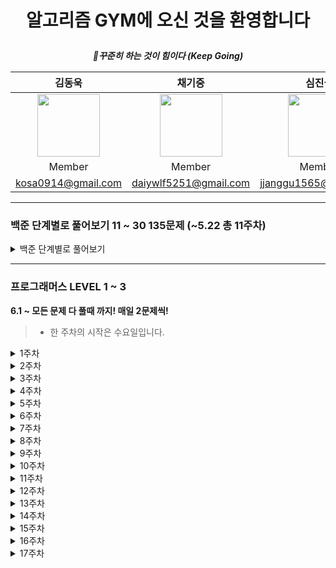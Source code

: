 # <p align="center"> 알고리즘 GYM에 오신 것을 환영합니다 </p>  

<div align="center">  
 
 __*:muscle:꾸준히 하는 것이 힘이다 (Keep Going)*__   

|김동욱|채기중|심진섭|이준희
|:-:|:-:|:-:|:-:|
|<img src="https://user-images.githubusercontent.com/71700079/190619406-503a09ff-d4a9-4837-bae2-5c78c17ed60a.jpg" width="100" height="100">|<img src="https://user-images.githubusercontent.com/71700079/190619439-ebaed8d0-a1df-4a9c-88b5-89eeaeb6eba8.jpg" width="100" height="100">|<img src="https://user-images.githubusercontent.com/71700079/191011608-e9bf54ca-5ee2-4161-b1bf-9869fe63338f.png" width="100" height="100">|<img src="https://user-images.githubusercontent.com/71700079/191011655-729222fc-a7e4-4bef-bc27-e461514dedc3.png" width="100" height="100">
|Member|Member|Member|Member|
|kosa0914@gmail.com|daiywlf5251@gmail.com|jjanggu1565@gmail.com|ljh19980823@gmail.com|
</div>

* * *
### 백준 단계별로 풀어보기 11 ~ 30 135문제 (~5.22 총 11주차)
<details>
<summary>백준 단계별로 풀어보기</summary>  
 

* **월, 수, 금:  라이브 코딩**
* **일요일: 해당 주차 리뷰**

* **세부일정**
  * **1주차: 브루트 포스(5), 정렬(9)**
  * **2주차: 정렬(1), 백트레킹(8), DP(5)**
  * **3주차: DP1(11), 그리디(3)**
  * **4주차: 그리디(2), 정수론 및 조합론(12)**
  * **5주차: 스택(6), 큐, 덱(7)**
  * **6주차: Divide Qonquer(9), 이분탐색(5)**
  * **7주차: Priority Queue(4), DP2(7), DFS, BFS(3)**
  * **8주차: DFS, BFS(8), 최단경로(6)**
  * **9주차: 투 포인터(5), 최단거리 역추적(9)**
  * **10주차: 트리(7), 유니온파인드(4), 최소신장트리(6)**


  **-> 진행 중 해당 주차에 추가된 문제들이 있으므로 11주차까지 진행 !!**

* **오늘의 문제**
<details>
<summary>1주차</summary>  

* 3.7: 2798, 2231
* 3.8: 7568, 1018
* 3.9: 1436, 2750
* 3.10: 2751, 10989
* 3.11: 2108, 1427
* 3.12: 11650, 11651
* 3.13: 1181, 10814
</details>
<details>
<summary>2주차</summary>  

* 3.14: 18870, 15649
* 3.15: 15650, 15651
* 3.16: 15652, 9663
* 3.17: 2580, 14888
* 3.18: 14889, 1003
* 3.19: 9184, 1904
* 3.20: 9461, 1149
 </details>
 <details>
<summary>3주차</summary>  
  
* 3.21: 1932, 2579
* 3.22: 1463, 10844
* 3.23: 2156, 11053
* 3.24: 11054, 2565
* 3.25: 9251, 1912
* 3.26: 12865, 11047
* 3.27: 1931, 11399
 </details>
 <details>
<summary>4주차</summary>  
  
* 3.28: 1541, 13305
* 3.29: 5086, 1037
* 3.30: 2609, 1934
* 3.31: 2981, 3036
* 4.1: 11050, 11051
* 4.2: 1010, 9375
* 4.3: 1676, 2004
 </details>
<details>
<summary>5주차</summary>  
 
* 4.4: 10828, 10773
* 4.5: 4949, 9012
* 4.6: 1874, 17298
* 4.7: 18258, 2164
* 4.8: 11866, 1966
* 4.9: 10866, 1021
* 4.10: 5430, 2630
 </details>
<details>
<summary>6주차</summary>  
 
* 4.11: 1992, 1780
* 4.12: 1629, 11401
* 4.13: 2740, 10830
* 4.14: 11444, 6549
* 4.15: 1920, 10816
* 4.16: 1654, 2805
* 4.17: 2110, 1300
 </details>
 <details>
<summary>7주차</summary>  
  
* 4.18: 12015, 11279
* 4.19: 1927, 11286
* 4.20: 1655, 11066
* 4.21: 11049, 1520
* 4.22: 10942, 2629
* 4.23: 2293, 7579
* 4.24: 1260, 2606
 </details>
 <details>
<summary>8주차</summary>  
  
* 4.25: 2667, 1012
* 4.26: 2178, 7576
* 4.27: 7569, 1697
* 4.28: 2206, 7562
* 4.29: 1707, 1753
* 4.30: 1504, 13549
* 5.1: 9370, 11657
 </details>
 <details>
<summary>9주차</summary>  
  
* 5.2: 11404, 1956
* 5.3: 3273, 2470
* 5.4: 1806, 1644
* 5.5: 1450, 12852
* 5.6: 14002, 14003
* 5.7: 9252, 2618 (카카오 코딩테스트의 사유로 5.8로 연기)
* 5.8: 9252, 2618
 </details>
 <details>
<summary>10주차</summary>  
  
* 5.9: 13913, 9019
* 5.10: 11779, 11780
* 5.11: 11725, 1167
* 5.12: 1967, 1991
* 5.13: 2263, 5639
* 5.14: 4803, 1717
* 5.15: 1976, 4195
 </details>
 <details>
<summary>11주차</summary>  
  
* 5.16: 20040, 9372
* 5.17: 1197, 4386
* 5.18: 1774, 2887
* 5.19: 17472
 </details>

**5.19 부로 백준 단계별로 단계별로 풀어보기 끝 !!**

**5.31 까지 단계별로 풀어보기 미숙한 것들 완료 후, 6.1 부터 프로그래머스 시작**

**고생많았습니당 ^.^**
</details>  

___
### 프로그래머스 LEVEL 1 ~ 3
**6.1 ~ 모든 문제 다 풀때 까지! 매일 2문제씩!**  

> * 한 주차의 시작은 수요일입니다.  
<details>
<summary>1주차</summary>  

* 6.1: 신고 결과 받기[LEVEL 1], 추석 트래픽[LEVEL 3]
* 6.2: 문자열 압축[LEVEL 2], 오픈 채팅방[LEVEL 2]
* 6.3: 로또의 최고,최저 순위[LEVEL 1], N으로 표현[LEVEL 3]
* 6.4: 카카오프렌즈 컬러링북[LEVEL 2], 단체사진 찍기[LEVEL 2]
* 6.5: 신규 아이디 추천[LEVEL 1], 입국심사[LEVEL 3]
* 6.6: 멀쩡한 사각형[LEVEL 2], 124 나라의 숫자[LEVEL 2]
* 6.7: 키패드 누르기[LEVEL 1], 가장 먼 노드[LEVEL 3]
</details>
<details>
<summary>2주차</summary>  
 
* 6.8: 타겟 넘버[LEVEL 2], 고양이와 개는 몇 마리 있을까[LEVEL2]
* 6.9: 숫자 문자열과 영단어[LEVEL 1], 없어진 기록 찾기[LEVEL 3]
* 6.10: 기능개발[LEVEL 2], 더 맵게[LEVEL 2]
* 6.11: 크레인 인형뽑기 게임[LEVEL 1], 브라이언의 고민[LEVEL 3]
* 6.12: 루시와 엘라 찾기[LEVEL 2], 짝지어 제거하기[LEVEL 2]
* 6.13: 없는 숫자 더하기[LEVEL 1], 리틀 프렌즈 사천성[LEVEL 3]
* 6.14: 행렬 테두리 회전하기[LEVEL 2], 메뉴 리뉴얼[LEVEL 2]
</details>
<details>
<summary>3주차</summary>  
 
* 6.15: 음양 더하기[LEVEL 1], 디스크 컨트롤러[LEVEL 3]
* 6.16: 괄호 변환[LEVEL 2], 뉴스 클러스터링[LEVEL 2]
* 6.17: 내적[LEVEL 1], 정수 삼각형[LEVEL 3]
* 6.18: 거리두기 확인하기[LEVEL 2], 수식 최대화[LEVEL 2]
* 6.19: 소수 만들기[LEVEL 1], 네트워크[LEVEL 3]
* 6.20: 튜플[LEVEL 2], 빛의 경로 싸이클[LEVEL 2]
* 6.21: 완주하지 못한 선수[LEVEL 1], 순위[LEVEL 3]
</details>
<details>
<summary>4주차</summary>  

* 6.22: 전화번호 목록[LEVEL 2], 프린터[LEVEL 2]
* 6.23: K번째 수[LEVEL 1], 있었는데요 없었습니다[LEVEL 3]
* 6.24: [가장 큰 수[LEVEL 2]](https://programmers.co.kr/learn/courses/30/lessons/42746), [소수 찾기[LEVEL 2]](https://programmers.co.kr/learn/courses/30/lessons/42839)
* 6.25: [모의고사[LEVEL 1]](https://programmers.co.kr/learn/courses/30/lessons/42840), [다단계 칫솔 판매[LEVEL 3]](https://programmers.co.kr/learn/courses/30/lessons/77486)
* 6.26: [조이스틱[LEVEL 2]](https://programmers.co.kr/learn/courses/30/lessons/42860), [최솟값 구하기[LEVEL 2]](https://programmers.co.kr/learn/courses/30/lessons/59038)
* 6.27: [체육복[LEVEL 1]](https://programmers.co.kr/learn/courses/30/lessons/42862), [자물쇠와 열쇠[LEVEL 3]](https://programmers.co.kr/learn/courses/30/lessons/60059)
* 6.28: [동명 동물 수 찾기[LEVEL 2]](https://programmers.co.kr/learn/courses/30/lessons/59041), [이름에 el이 들어가는 동물 찾기[LEVEL 2]](https://programmers.co.kr/learn/courses/30/lessons/59047)
</details>
<details>
<summary>5주차</summary>  
 
* 6.29: [모든 레코드 조회하기[LEVEL 1]](https://programmers.co.kr/learn/courses/30/lessons/59034), [셔틀버스[LEVEL 3]]( https://programmers.co.kr/learn/courses/30/lessons/17678)
* 6.30: [게임 맵 최단거리[LEVEL 2]](https://programmers.co.kr/learn/courses/30/lessons/1844), [예상 대진표[LEVEL 2]]( https://programmers.co.kr/learn/courses/30/lessons/12985)
* 7.1: [폰켓몬[LEVEL 1]](https://programmers.co.kr/learn/courses/30/lessons/1845), [표 편집[LEVEL 3]](
    https://programmers.co.kr/learn/courses/30/lessons/81303)
* 7.2: [순위 검색[LEVEL 2]](https://programmers.co.kr/learn/courses/30/lessons/72412), [후보키[LEVEL 2]](https://programmers.co.kr/learn/courses/30/lessons/42890)
* 7.3: [이름이 없는 동물의 [LEVEL 1]](https://programmers.co.kr/learn/courses/30/lessons/59039), [보석 쇼핑[LEVEL 3]](https://programmers.co.kr/learn/courses/30/lessons/67258)
* 7.4: [괄호 회전하기[LEVEL 2]](https://programmers.co.kr/learn/courses/30/lessons/76502), [배달[LEVEL 2]](https://programmers.co.kr/learn/courses/30/lessons/12978)
* 7.5: [최댓값 구하기[LEVEL 1]](https://programmers.co.kr/learn/courses/30/lessons/59415), [불량 사용자[LEVEL 3]](https://programmers.co.kr/learn/courses/30/lessons/64064)
</details>
<details>
<summary>6주차</summary>  
 
* 7.6: [2xn 타일링[LEVEL 2]](https://school.programmers.co.kr/learn/courses/30/lessons/12900), [위장[LEVEL 2]](https://school.programmers.co.kr/learn/courses/30/lessons/42578)
* 7.7: [실패율[LEVEL 1]](https://school.programmers.co.kr/learn/courses/30/lessons/42889), [GPS[LEVEL 3]](https://school.programmers.co.kr/learn/courses/30/lessons/1837)
* 7.8: [다리를 지나는 트럭[LEVEL 2]](https://school.programmers.co.kr/learn/courses/30/lessons/42583), [H-Index[LEVEL 2]](https://school.programmers.co.kr/learn/courses/30/lessons/42747)
* 7.9: [약수의 갯수와 덧셈[LEVEL 1]](https://school.programmers.co.kr/learn/courses/30/lessons/77884), [금과 은 운반하기[LEVEL 3]](https://school.programmers.co.kr/learn/courses/30/lessons/86053)
* 7.10: [카펫[LEVEL 2]](https://school.programmers.co.kr/learn/courses/30/lessons/42842), [큰 수 만들기[LEVEL2]](https://school.programmers.co.kr/learn/courses/30/lessons/42883)
* 7.11: [3진법 뒤집기[LEVEL 1]](https://school.programmers.co.kr/learn/courses/30/lessons/68935), [이중 우선순위 큐[LEVEL 3]](https://school.programmers.co.kr/learn/courses/30/lessons/42628)
* 7.12: [동물 수 구하기[LEVEL 2]](https://school.programmers.co.kr/learn/courses/30/lessons/59406), [입양 시각 구하기[LEVEL 2]](https://school.programmers.co.kr/learn/courses/30/lessons/59412)
</details>
<details>
<summary>7주차</summary>  

* 7.13: [예산[LEVEL 1]](https://school.programmers.co.kr/learn/courses/30/lessons/12982), [등굣길[LEVEL 3]](https://school.programmers.co.kr/learn/courses/30/lessons/42898)
* 7.14: [NULL 처리하기[LEVEL 2]](https://school.programmers.co.kr/learn/courses/30/lessons/59410), [중성화 여부 판단하기[LEVEL 2]](https://school.programmers.co.kr/learn/courses/30/lessons/59409)
* 7.15: [역순 정렬하기[LEVEL 1]](https://school.programmers.co.kr/learn/courses/30/lessons/59035), [단어 변환[LEVEL 3]](https://school.programmers.co.kr/learn/courses/30/lessons/43163)
* 7.16: [피로도[LEVEL 2]](https://school.programmers.co.kr/learn/courses/30/lessons/87946), [프렌즈 4블록[LEVEL2]](https://school.programmers.co.kr/learn/courses/30/lessons/17679)
* 7.17: [이름이 있는 동물의 아이디[LEVEL 1]](https://school.programmers.co.kr/learn/courses/30/lessons/59407), [오랜 기간 보호한 동물[LEVEL 3]](https://school.programmers.co.kr/learn/courses/30/lessons/59044)
* 7.18: [2개 이하로 다른 비트[LEVEL 2]](https://school.programmers.co.kr/learn/courses/30/lessons/77885), [삼각 달팽이[LEVEL 2]](https://school.programmers.co.kr/learn/courses/30/lessons/68645)
* 7.19: [2개 뽑아서 더하기[LEVEL 1]](https://school.programmers.co.kr/learn/courses/30/lessons/68644), [헤비 유저가 소유한 장소[LEVEL 3]](https://school.programmers.co.kr/learn/courses/30/lessons/77487)
</details>
<details>
<summary>8주차</summary>  

* 7.20: [영어 끝말잇기[LEVEL 2]](https://school.programmers.co.kr/learn/courses/30/lessons/12981), [주식가격[LEVEL 2]](https://school.programmers.co.kr/learn/courses/30/lessons/42584)
* 7.21: [아픈 동물 찾기[LEVEL 1]](https://school.programmers.co.kr/learn/courses/30/lessons/59036), [합승 택시 요금[LEVEL 3]](https://school.programmers.co.kr/learn/courses/30/lessons/72413)
* 7.22: [구명보트[LEVEL 2]](https://school.programmers.co.kr/learn/courses/30/lessons/42885), [중복 제거하기[LEVEL 2]](https://school.programmers.co.kr/learn/courses/30/lessons/59408)
* 7.23: [2016년 [LEVEL 1]](https://school.programmers.co.kr/learn/courses/30/lessons/12901), [경주로 건설[LEVEL 3]](https://school.programmers.co.kr/learn/courses/30/lessons/67259)
* 7.24: [교점에 별 만들기[LEVEL 2]](https://school.programmers.co.kr/learn/courses/30/lessons/87377), [전력망을 둘로 나누기[LEVEL 2]](https://school.programmers.co.kr/learn/courses/30/lessons/86971)
* 7.25: [어린 동물 찾기[LEVEL 1]](https://school.programmers.co.kr/learn/courses/30/lessons/59037), [보행자 천국[LEVEL 3]](https://school.programmers.co.kr/learn/courses/30/lessons/1832)
* 7.26: [모음 사전[LEVEL 2]](https://school.programmers.co.kr/learn/courses/30/lessons/84512), [캐시[LEVEL 2]](https://school.programmers.co.kr/learn/courses/30/lessons/17680)
</details>
<details>
<summary>9주차</summary>  
 
* 7.27: [최소 직사각형[LEVEL 1]](https://school.programmers.co.kr/learn/courses/30/lessons/86491), [몸짱 트레이너 라이언의 고민[LEVEL 3]](https://school.programmers.co.kr/learn/courses/30/lessons/1838)
* 7.28: [이진 변환 반복하기[LEVEL 2]](https://school.programmers.co.kr/learn/courses/30/lessons/70129), [점프와 순간 이동[LEVEL 2]](https://school.programmers.co.kr/learn/courses/30/lessons/12980)
* 7.29: [나머지가 1이 되는 수 찾기[LEVEL 1]](https://school.programmers.co.kr/learn/courses/30/lessons/87389), [베스트 앨범[LEVEL 3]](https://school.programmers.co.kr/learn/courses/30/lessons/42579)
* 7.30: [3xn 타일링[LEVEL 2]](https://school.programmers.co.kr/learn/courses/30/lessons/12902), [DATETIME에서 DATE로 형 변환[LEVEL 2]](https://school.programmers.co.kr/learn/courses/30/lessons/59414)
* 7.31: [동물의 아이디와 이름[LEVEL 1]](https://school.programmers.co.kr/learn/courses/30/lessons/59403), [아이템 줍기[LEVEL 3]](https://school.programmers.co.kr/learn/courses/30/lessons/87694)
* 8.1: [n^2배열 자르기[LEVEL 2]](https://school.programmers.co.kr/learn/courses/30/lessons/87390), [쿼드압축 후 개수 세기[LEVEL 2]](https://school.programmers.co.kr/learn/courses/30/lessons/68936)
* 8.2: [부족한 금액 계산하기[LEVEL 1]](https://school.programmers.co.kr/learn/courses/30/lessons/82612), [여행경로[LEVEL 3]](https://school.programmers.co.kr/learn/courses/30/lessons/43164)
</details>
<details>
<summary>10주차</summary>  
 
* 8.3: [스킬트리[LEVEL 2]](https://school.programmers.co.kr/learn/courses/30/lessons/49993), [방문 길이[LEVEL 2]](https://school.programmers.co.kr/learn/courses/30/lessons/49994)
* 8.4: 비밀 지도[LEVEL 1], 오랜기간 보호한 동물(2)[LEVEL 3]
* 8.5: 방금그곡[LEVEL 2], 가장 큰 정사각형 찾기[LEVEL 2]
* 8.6: [가운데 글자 가져오기[LEVEL 1]](https://school.programmers.co.kr/learn/courses/30/lessons/12903), [퍼즐 조각 채우기[LEVEL 3]](https://school.programmers.co.kr/learn/courses/30/lessons/84021)
* 8.7: [압축[LEVEL 2]](https://school.programmers.co.kr/learn/courses/30/lessons/17684), [파일명 정렬[LEVEL 2]](https://school.programmers.co.kr/learn/courses/30/lessons/17686)
* 8.8: [여러 기준으로 정렬하기[LEVEL 1]](https://school.programmers.co.kr/learn/courses/30/lessons/59404), [광고 삽입[LEVEL 3]](https://school.programmers.co.kr/learn/courses/30/lessons/72414)
* 8.9: [올바른 괄호[LEVEL 2]](https://school.programmers.co.kr/learn/courses/30/lessons/12909), [n진수 게임[LEVEL 2]](https://school.programmers.co.kr/learn/courses/30/lessons/17687)
</details>
<details>
<summary>11주차</summary>  

* 8.10: [다트 게임[LEVEL 1]](https://school.programmers.co.kr/learn/courses/30/lessons/17682), [기둥과 보 설치[LEVEL 3]](https://school.programmers.co.kr/learn/courses/30/lessons/60061)
> **8.11 ~ 9.5일까지 보충할 부분 보충하고 부족한 개념 정리.**.  
* 9.6: [다음 큰 숫자[LEVEL 2]](https://school.programmers.co.kr/learn/courses/30/lessons/12911), [땅 따먹기[LEVEL 2]](https://school.programmers.co.kr/learn/courses/30/lessons/12913)
* 9.7: [상위 n개 레코드[LEVEL 1]](https://school.programmers.co.kr/learn/courses/30/lessons/59405), [공 이동 시뮬레이션[LEVEL 3]](https://school.programmers.co.kr/learn/courses/30/lessons/87391)
* 9.8: [N개의 최소공배수[LEVEL 2]](https://school.programmers.co.kr/learn/courses/30/lessons/12953), [N-Queen[LEVEL 2]](https://school.programmers.co.kr/learn/courses/30/lessons/12952)
> **9.9 ~ 9.12 (추석 휴무)**  
</details>
<details>
<summary>12주차</summary>  

* 9.13: [x만큼 간격이 있는 n개의 숫자[LEVEL 1]](https://school.programmers.co.kr/learn/courses/30/lessons/12954). [모두 0으로 만들기[LEVEL 3]](https://school.programmers.co.kr/learn/courses/30/lessons/76503)
* 9.14: [JadenCase 문자열 만들기[LEVEL 2]](https://school.programmers.co.kr/learn/courses/30/lessons/12951), [행렬의 곱셈[LEVEL 2]](https://school.programmers.co.kr/learn/courses/30/lessons/12949)
* 9.15: [행렬의 덧셈[LEVEL 1]](https://school.programmers.co.kr/learn/courses/30/lessons/12950), [110 옮기기[LEVEL 3]](https://school.programmers.co.kr/learn/courses/30/lessons/77886)
* 9.16: [멀리 뛰기[LEVEL 2]](https://school.programmers.co.kr/learn/courses/30/lessons/12914), [튜플[LEVEL 2]](https://school.programmers.co.kr/learn/courses/30/lessons/64065)
* 9.17: [핸드폰 번호 가리기[LEVEL 1]](https://school.programmers.co.kr/learn/courses/30/lessons/12948), [거스름돈[LEVEL3]](https://school.programmers.co.kr/learn/courses/30/lessons/12907)
* 9.18: [숫자 블록[LEVEL 2]](https://school.programmers.co.kr/learn/courses/30/lessons/12923), [k진수에서 소수 개수 구하기[LEVEL 2]](https://school.programmers.co.kr/learn/courses/30/lessons/92335)
* 9.19: [콜라츠 추측[LEVEL 1]](https://school.programmers.co.kr/learn/courses/30/lessons/12943), [디스크 컨트롤러[LEVEL 3]](https://school.programmers.co.kr/learn/courses/30/lessons/42627)
* 9.20 : [하노이의 탑[LEVEL 2]](https://school.programmers.co.kr/learn/courses/30/lessons/12946), [수식 최대화[LEVEL 2]](https://school.programmers.co.kr/learn/courses/30/lessons/67257)
</details>

<details>
<summary>13주차</summary>  

* 9.21: [하샤드 수[LEVEL 1]](https://school.programmers.co.kr/learn/courses/30/lessons/12947), [풍선 터트리기[LEVEL 3]](https://school.programmers.co.kr/learn/courses/30/lessons/68646)
* 9.22: [최댓값과 최솟값[LEVEL 2]](https://school.programmers.co.kr/learn/courses/30/lessons/12939), [줄 서는 방법[LEVEL 2]](https://school.programmers.co.kr/learn/courses/30/lessons/12936)
* 9.23: [평균 구하기[LEVEL 1]](https://school.programmers.co.kr/learn/courses/30/lessons/12944), [징검다리 건너기[LEVEL 3]](https://school.programmers.co.kr/learn/courses/30/lessons/64062)
* 9.24: **카카오 코딩테스트**
* 9.25: [양궁대회[LEVEL 2]](https://school.programmers.co.kr/learn/courses/30/lessons/92342), [두 큐 합 같게 만들기[LEVEL 2]](https://school.programmers.co.kr/learn/courses/30/lessons/118667)
* 9.26: [최대공약수와 최소공배수[LEVEL 1]](https://school.programmers.co.kr/learn/courses/30/lessons/12940), [최고의 집합[LEVEL 3]](https://school.programmers.co.kr/learn/courses/30/lessons/12938)
* 9.27: [짝수와 홀수[LEVEL 1]](https://school.programmers.co.kr/learn/courses/30/lessons/12937), [단속 카메라[LEVEL 3]](https://school.programmers.co.kr/learn/courses/30/lessons/42884)
</details>


<details>
<summary>14주차</summary> 

* 9.28: [제일 작은 수 제거[LEVEL 1]](https://school.programmers.co.kr/learn/courses/30/lessons/12935), [정수 제곱근 판별[LEVEL 1]](https://school.programmers.co.kr/learn/courses/30/lessons/12934), [기지국 설치[LEVEL 3]](https://school.programmers.co.kr/learn/courses/30/lessons/12979)
* 9.29: [문자열 내 p와 y의 개수[LEVEL 1]](https://school.programmers.co.kr/learn/courses/30/lessons/12916), [없는 숫자 더하기[LEVEL 1]](https://school.programmers.co.kr/learn/courses/30/lessons/86051), [가장 긴 팰린드롬[LEVEL 3]](https://school.programmers.co.kr/learn/courses/30/lessons/12904)
* 9.30: [정수 내림차순으로 배치하기[LEVEL 1]](https://school.programmers.co.kr/learn/courses/30/lessons/12933), [자연수 뒤집어 배열로 만들기[LEVEL 1]](https://school.programmers.co.kr/learn/courses/30/lessons/12932), [야근 지수[LEVEL 3]](https://school.programmers.co.kr/learn/courses/30/lessons/12927)
* 10.1 : [서울에서 김서방 찾기[LEVEL 1]](https://school.programmers.co.kr/learn/courses/30/lessons/12919), [음양 더하기[LEVEL 1]](https://school.programmers.co.kr/learn/courses/30/lessons/76501), [숫자 게임[LEVEL 3]](https://school.programmers.co.kr/learn/courses/30/lessons/12987)
* 10.2 : [수박수박수?[LEVEL 1]](https://school.programmers.co.kr/learn/courses/30/lessons/12922), [시저 암호[LEVEL 1]](https://school.programmers.co.kr/learn/courses/30/lessons/12926), [길 찾기 게임[LEVEL 3]](https://school.programmers.co.kr/learn/courses/30/lessons/42892)
* 10.3 : [문자열을 정수로 바꾸기[LEVEL 1]](https://school.programmers.co.kr/learn/courses/30/lessons/12925), [문자열 내 마음대로 정렬하기[LEVEL 1]](https://school.programmers.co.kr/learn/courses/30/lessons/12915), [블록 이동하기[LEVEL 3]](https://school.programmers.co.kr/learn/courses/30/lessons/60063)
* 10.4 : [이상한 문자 만들기[LEVEL 1]](https://school.programmers.co.kr/learn/courses/30/lessons/12930), [직사각형 별 찍기[LEVEL 1]](https://school.programmers.co.kr/learn/courses/30/lessons/12969), [스티커 모으기2[LEVEL 3]](https://school.programmers.co.kr/learn/courses/30/lessons/12971)
</details>

<details>
<summary>15주차</summary>

* 10.5 : [나누어 떨어지는 숫자 배열[LEVEL 1]](https://school.programmers.co.kr/learn/courses/30/lessons/12910), [소수 찾기[LEVEL 1]](https://school.programmers.co.kr/learn/courses/30/lessons/12921), [코딩테스트 공부[LEVEL 3]](https://school.programmers.co.kr/learn/courses/30/lessons/118668)
* 10.6 : [두 정수 사이의 합[LEVEL 1]](https://school.programmers.co.kr/learn/courses/30/lessons/12912), [소수 만들기[LEVEL 1]](https://school.programmers.co.kr/learn/courses/30/lessons/12977), [외벽 점검[LEVEL 3]](https://school.programmers.co.kr/learn/courses/30/lessons/60062)
* 10.7 : [강원도에 위치한 생산공장 목록 출력하기[LEVEL 1]](https://school.programmers.co.kr/learn/courses/30/lessons/131112), [문자열 다루기 기본[LEVEL 1]](https://school.programmers.co.kr/learn/courses/30/lessons/12918), [조건별로 분류하여 주문상태 출력하기[LEVEL 3]](https://school.programmers.co.kr/learn/courses/30/lessons/131113)
* 10.8: [숫자 짝궁[LEVEL 1]](https://school.programmers.co.kr/learn/courses/30/lessons/131128), [경기도에 위치한 식품창고 목록 출력하기[LEVEL 1]](https://school.programmers.co.kr/learn/courses/30/lessons/131114), [즐겨찾기가 가장 많은 식당정보 출력하기[LEVEL 3]](https://school.programmers.co.kr/learn/courses/30/lessons/131123)
* 10.9: [약수의 합[LEVEL 1]](https://school.programmers.co.kr/learn/courses/30/lessons/12928), [내적[LEVEL 1]](https://school.programmers.co.kr/learn/courses/30/lessons/70128), [아직 안뽑았습니다.[LEVEL 3]]()
* **10.10 ~ 10.21 중간고사 일정으로 인해 잠시 쉬어갑니다 !**
</details>

<details>
<summary>16주차</summary>

* 10.22: [택배 상자[LEVEL 2]](https://school.programmers.co.kr/learn/courses/30/lessons/131704), [연속 부분 수열 합의 개수[LEVEL 2]](https://school.programmers.co.kr/learn/courses/30/lessons/131701)
* 10.23: [나이 정보가 없는 회원 수 구하기[LEVEL 1]](https://school.programmers.co.kr/learn/courses/30/lessons/131528), [부대복귀[LEVEL 3]](https://school.programmers.co.kr/learn/courses/30/lessons/132266)
* 10.24: [롤케이크 자르기[LEVEL 2]](https://school.programmers.co.kr/learn/courses/30/lessons/132265), [진료과별 총 예약 횟수 출력하기[LEVEL 2]](https://school.programmers.co.kr/learn/courses/30/lessons/132202)
* 10.25: [삼총사[LEVEL 1]](https://school.programmers.co.kr/learn/courses/30/lessons/131705), [2차원 동전 뒤집기[LEVEL 3]](https://school.programmers.co.kr/learn/courses/30/lessons/131703)
</details>

<details>
<summary>17주차</summary>

* 10.26: [재구매가 일어난 상품과 회원 리스트[LEVEL 2]](https://school.programmers.co.kr/learn/courses/30/lessons/131536), [상품 별 오프라인 매출 구하기[LEVEL 2]](https://school.programmers.co.kr/learn/courses/30/lessons/131533)

</details>
